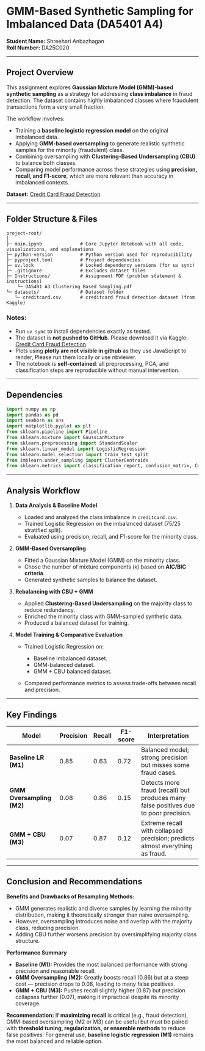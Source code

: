 # **GMM-Based Synthetic Sampling for Imbalanced Data (DA5401 A4)**

**Student Name:** Shreehari Anbazhagan\
**Roll Number:** DA25C020

---

## **Project Overview**

This assignment explores **Gaussian Mixture Model (GMM)-based synthetic sampling** as a strategy for addressing **class imbalance** in fraud detection. The dataset contains highly imbalanced classes where fraudulent transactions form a very small fraction.

The workflow involves:

* Training a **baseline logistic regression model** on the original imbalanced data.
* Applying **GMM-based oversampling** to generate realistic synthetic samples for the minority (fraudulent) class.
* Combining oversampling with **Clustering-Based Undersampling (CBU)** to balance both classes.
* Comparing model performance across these strategies using **precision, recall, and F1-score**, which are more relevant than accuracy in imbalanced contexts.

**Dataset:** [Credit Card Fraud Detection](https://www.kaggle.com/datasets/mlg-ulb/creditcardfraud)

---

## Folder Structure & Files

```
project-root/
│
├─ main.ipynb              # Core Jupyter Notebook with all code, visualizations, and explanations
├─ python-version          # Python version used for reproducibility
├─ pyproject.toml          # Project dependencies
├─ uv.lock                 # Locked dependency versions (for uv sync)
├─ .gitignore              # Excludes dataset files
├─ Instructions/           # Assignment PDF (problem statement & instructions)
    └─ DA5401 A3 Clustering Based Sampling.pdf
└─ datasets/               # Dataset folder
   └─ creditcard.csv       # creditcard fraud detection dataset (from Kaggle)
```

### Notes:

* Run `uv sync` to install dependencies exactly as tested.
* The dataset is **not pushed to GitHub**. Please download it via Kaggle:
[Credit Card Fraud Detection](https://www.kaggle.com/datasets/mlg-ulb/creditcardfraud)
* Plots using **plotly are not visible in github** as they use JavaScript to render, Please run them locally or use nbviewer.
* The notebook is **self-contained**: all preprocessing, PCA, and classification steps are reproducible without manual intervention.

---

## Dependencies

```python
import numpy as np
import pandas as pd
import seaborn as sns
import matplotlib.pyplot as plt
from sklearn.pipeline import Pipeline
from sklearn.mixture import GaussianMixture
from sklearn.preprocessing import StandardScaler
from sklearn.linear_model import LogisticRegression
from sklearn.model_selection import train_test_split
from imblearn.under_sampling import ClusterCentroids
from sklearn.metrics import classification_report, confusion_matrix, ConfusionMatrixDisplay
```

---

## **Analysis Workflow**

1. **Data Analysis & Baseline Model**

   * Loaded and analyzed the class imbalance in `creditcard.csv`.
   * Trained Logistic Regression on the imbalanced dataset (75/25 stratified split).
   * Evaluated using precision, recall, and F1-score for the minority class.

2. **GMM-Based Oversampling**

   * Fitted a Gaussian Mixture Model (GMM) on the minority class.
   * Chose the number of mixture components (`k`) based on **AIC/BIC criteria**.
   * Generated synthetic samples to balance the dataset.

3. **Rebalancing with CBU + GMM**

   * Applied **Clustering-Based Undersampling** on the majority class to reduce redundancy.
   * Enriched the minority class with GMM-sampled synthetic data.
   * Produced a balanced dataset for training.

4. **Model Training & Comparative Evaluation**

   * Trained Logistic Regression on:

     * Baseline imbalanced dataset.
     * GMM-balanced dataset.
     * GMM + CBU balanced dataset.
   * Compared performance metrics to assess trade-offs between recall and precision.

---

## **Key Findings**

| Model                     | Precision | Recall | F1-score | Interpretation                                                                       |
| ------------------------- | --------- | ------ | -------- | ------------------------------------------------------------------------------------ |
| **Baseline LR (M1)**      | 0.85      | 0.63   | 0.72     | Balanced model; strong precision but misses some fraud cases.                        |
| **GMM Oversampling (M2)** | 0.08      | 0.86   | 0.15     | Detects more fraud (recall) but produces many false positives due to poor precision. |
| **GMM + CBU (M3)**        | 0.07      | 0.87   | 0.12     | Extreme recall with collapsed precision; predicts almost everything as fraud.        |

---

## **Conclusion and Recommendations**

**Benefits and Drawbacks of Resampling Methods:**

* GMM generates realistic and diverse samples by learning the minority distribution, making it theoretically stronger than naive oversampling.
* However, oversampling introduces noise and overlap with the majority class, reducing precision.
* Adding CBU further worsens precision by oversimplifying majority class structure.

**Performance Summary**

* **Baseline (M1):** Provides the most balanced performance with strong precision and reasonable recall.
* **GMM Oversampling (M2):** Greatly boosts recall (0.86) but at a steep cost — precision drops to 0.08, leading to many false positives.
* **GMM + CBU (M3):** Pushes recall slightly higher (0.87) but precision collapses further (0.07), making it impractical despite its minority coverage.

**Recommendation:**
If **maximizing recall** is critical (e.g., fraud detection), GMM-based oversampling (M2 or M3) can be useful but must be paired with **threshold tuning, regularization, or ensemble methods** to reduce false positives. For general use, **baseline logistic regression (M1)** remains the most balanced and reliable option.
